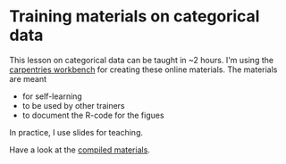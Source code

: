 #  Training materials on categorical data

This lesson on categorical data can be taught in ~2 hours. 
I'm using the [carpentries workbench](https://carpentries.github.io/workbench/) for creating these online materials. 
The materials are meant  
- for self-learning
- to be used by other trainers
- to document the R-code for the figues

In practice, I use slides for teaching. 

Have a look at the [compiled materials](sarahkaspar.github.io/categorical-data).
